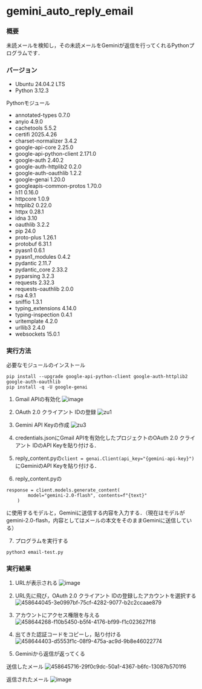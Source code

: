 # gemini_auto_reply_email
### 概要
未読メールを検知し，その未読メールをGeminiが返信を行ってくれるPythonプログラムです．

### バージョン
- Ubuntu 24.04.2 LTS
- Python 3.12.3

Pythonモジュール
- annotated-types          0.7.0
- anyio                    4.9.0
- cachetools               5.5.2
- certifi                  2025.4.26
- charset-normalizer       3.4.2
- google-api-core          2.25.0
- google-api-python-client 2.171.0
- google-auth              2.40.2
- google-auth-httplib2     0.2.0
- google-auth-oauthlib     1.2.2
- google-genai             1.20.0
- googleapis-common-protos 1.70.0
- h11                      0.16.0
- httpcore                 1.0.9
- httplib2                 0.22.0
- httpx                    0.28.1
- idna                     3.10
- oauthlib                 3.2.2
- pip                      24.0
- proto-plus               1.26.1
- protobuf                 6.31.1
- pyasn1                   0.6.1
- pyasn1_modules           0.4.2
- pydantic                 2.11.7
- pydantic_core            2.33.2
- pyparsing                3.2.3
- requests                 2.32.3
- requests-oauthlib        2.0.0
- rsa                      4.9.1
- sniffio                  1.3.1
- typing_extensions        4.14.0
- typing-inspection        0.4.1
- uritemplate              4.2.0
- urllib3                  2.4.0
- websockets               15.0.1

### 実行方法
必要なモジュールのインストール
```
pip install --upgrade google-api-python-client google-auth-httplib2 google-auth-oauthlib
pip install -q -U google-genai
```

1. Gmail APIの有効化
![image](https://github.com/user-attachments/assets/44213da2-d887-41bc-8458-1f0d0d8d95d0)

1. OAuth 2.0 クライアント IDの登録
![zu1](https://github.com/user-attachments/assets/bd992477-4606-4305-bbce-bab79ee84801)

1. Gemini API Keyの作成
![zu3](https://github.com/user-attachments/assets/faf42284-8b77-4e0c-ae62-0823566325d8)

1. credentials.jsonにGmail APIを有効化したプロジェクトのOAuth 2.0 クライアント IDのAPI Keyを貼り付ける．
1. reply_content.pyの`client = genai.Client(api_key="{gemini-api-key}")`にGeminiのAPI Keyを貼り付ける．
1. reply_content.pyの
```
response = client.models.generate_content(
        model="gemini-2.0-flash", contents=f"{text}"
    )
```
  に使用するモデルと，Geminiに送信する内容を入力する．（現在はモデルがgemini-2.0-flash，内容としてはメールの本文をそのままGeminiに送信している）
  
7. プログラムを実行する
```
python3 email-test.py
```

### 実行結果
1. URLが表示される
![image](https://github.com/user-attachments/assets/21a85f8c-7c93-4792-b7c5-99f0fbd82e60)

1. URL先に飛び，OAuth 2.0 クライアント IDの登録したアカウントを選択する
![458644045-3e0997bf-75cf-4282-9077-b2c2ccaae879](https://github.com/user-attachments/assets/dd2035f4-896d-4472-9cc8-aa26a19a536c)

1. アカウントにアクセス権限を与える
![458644268-f10b5450-b5f4-4176-bf99-f1c023627f18](https://github.com/user-attachments/assets/55fb36c1-0d04-4e3f-a29c-e5b257d737ba)

1. 出てきた認証コードをコピーし，貼り付ける
![458644403-d5553f1c-08f9-475a-ac9d-9b8e46022774](https://github.com/user-attachments/assets/4a270a0b-1638-4571-b8f4-de97d792931f)

1. Geminiから返信が返ってくる

送信したメール
![458645716-29f0c9dc-50a1-4367-b6fc-13087b5701f6](https://github.com/user-attachments/assets/ce977a99-02b1-4e37-ac8e-406740331627)

返信されたメール
![image](https://github.com/user-attachments/assets/ed939bbb-c975-45be-a373-c5c3817d9f63)



